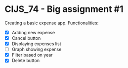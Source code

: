 # CIJS_74 - Big assignment #1

Creating a basic expense app.
Functionalities:

-   [x] Adding new expense
-   [x] Cancel button
-   [x] Displaying expenses list
-   [ ] Graph showing expense
-   [x] Filter based on year
-   [x] Delete button
